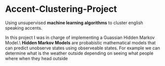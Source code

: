 # Accent-Clustering-Project

Using unsupervised **machine learning algorithms** to cluster english speaking accents.

In this project I was in charge of implementing a Guassian Hidden Markov Model.\ 
**Hidden Markov Models** are probabistic mathematical models that can predict unobserve states using observeable states. For example we can determine what is the weather outside depending on seeing what people where when they head outside
